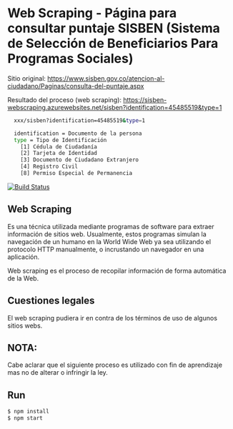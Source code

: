 # Web Scraping - Página para consultar puntaje SISBEN (Sistema de Selección de Beneficiarios Para Programas Sociales)

Sitio original: https://www.sisben.gov.co/atencion-al-ciudadano/Paginas/consulta-del-puntaje.aspx

Resultado del proceso (web scraping): https://sisben-webscraping.azurewebsites.net/sisben?identification=45485519&type=1

```sh
  xxx/sisben?identification=45485519&type=1

  identification = Documento de la persona
  type = Tipo de Identificación
    [1] Cédula de Ciudadanía
    [2] Tarjeta de Identidad
    [3] Documento de Ciudadano Extranjero
    [4] Registro Civil
    [8] Permiso Especial de Permanencia
```

[![Build Status](https://travis-ci.org/jmbl1685/sisben-webscraping.svg?branch=master)](https://travis-ci.org/jmbl1685/sisben-webscraping/builds)

## Web Scraping

Es una técnica utilizada mediante programas de software para extraer información de sitios web. Usualmente, estos programas simulan la navegación de un humano en la World Wide Web ya sea utilizando el protocolo HTTP manualmente, o incrustando un navegador en una aplicación.

Web scraping es el proceso de recopilar información de forma automática de la Web. 

## Cuestiones legales

El web scraping pudiera ir en contra de los términos de uso de algunos sitios webs. 

## NOTA:
Cabe aclarar que el siguiente proceso es utilizado con fin de aprendizaje mas no de alterar o infringir la ley.

## Run

```sh
$ npm install 
$ npm start
```

